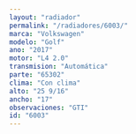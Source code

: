```yaml
---
layout: "radiador"
permalink: "/radiadores/6003/"
marca: "Volkswagen"
modelo: "Golf"
ano: "2017"
motor: "L4 2.0"
transmision: "Automática"
parte: "65302"
clima: "Con clima"
alto: "25 9/16"
ancho: "17"
observaciones: "GTI"
id: "6003"
---
```


